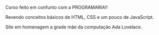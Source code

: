 Curso feito em confunto com a PROGRAMARIA!!

Revendo conceitos básicos de HTML, CSS e um pouco de JavaScript.

Site em homenagem a grade mãe da computação Ada Lovelace.
